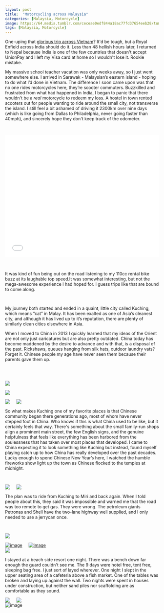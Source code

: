 ```yaml
---
layout: post
title:  "Motorcycling across Malaysia"
categories: [Malaysia, Motorcycle]
image: https://64.media.tumblr.com/ceceae0edf844a18ac77fd37654eeb28/tumblr_ntd8ijFlYZ1ubdk8fo5_1280.jpg
tags: [Malaysia, Motorcycle]
---
```

<p>One-uping that <a href="/Motorbiking-across-Vietnam/">glorious trip across Vietnam</a>? It&#39;d be tough, but a Royal Enfield across India should do it. Less than 48 hellish hours later, I returned to Nepal because India is one of the few countries that doesn&#39;t accept UnionPay and I left my Visa card at home so I wouldn&#39;t lose it. Rookie mistake.</p>

<p>My massive school teacher vacation was only weeks away, so I just went somewhere else. I arrived in Sarawak - Malaysian&rsquo;s eastern island - hoping to do what I&rsquo;d done in Vietnam. The difference I soon came upon was that no one rides motorcycles here, they&rsquo;re scooter commuters. Buzzkilled and frustrated from what had happened in India, I began to panic that there wouldn&#39;t be a <em>real</em> motorcycle to redeem my loss. A hostel in town rented scooters out for people wanting to ride around the small city, not transverse the island. I still feel a bit ashamed of driving it 2300km over nine days (which is like going from Dallas to Philadelphia, never going faster than 40mph), and sincerely hope they don&#39;t keep track of the odometer.</p>

<p>&nbsp;</p>
<iframe width="100%" height="400px" frameborder="0" allowfullscreen src="//umap.openstreetmap.fr/en/map/my-first-amazing-world-explorer_269968?scaleControl=false&miniMap=false&scrollWheelZoom=false&zoomControl=true&allowEdit=false&moreControl=true&searchControl=null&tilelayersControl=null&embedControl=null&datalayersControl=true&onLoadPanel=undefined&captionBar=false#7/3.151/112.510"></iframe>
<p>&nbsp;</p>

<p>It was kind of fun being out on the road listening to my 110cc rental bike buzz at its laughable top speed.It was somewhat interesting, but not the mega-awesome experience I had hoped for. I guess trips like that are bound to come along.</p>

<p>&nbsp;</p>

<p>My journey both started and ended in a quaint, little city called Kuching, which means &ldquo;cat&rdquo; in Malay. It has been exalted as one of Asia&rsquo;s cleanest city, and although it has lived up to it&rsquo;s reputation, there are plenty of similarly clean cities elsewhere in Asia.</p>

<p>When I moved to China in 2013 I quickly learned that my ideas of the Orient are not only just caricatures but are also pretty outdated. China today has become maddened by the desire to advance and with that, is a disposal of the past. Rickshaws, queues hanging from silk hats, outdoor laundry vats? Forget it. Chinese people my age have never seen them because their parents gave them up.<br />
&nbsp;</p>

<p>&nbsp;</p>

<a href="https://64.media.tumblr.com/e292872d2bdb704a9f93517473dd7344/tumblr_ntcmrvcL9i1ubdk8fo3_1280.jpg"><img src="https://64.media.tumblr.com/e292872d2bdb704a9f93517473dd7344/tumblr_ntcmrvcL9i1ubdk8fo3_1280.jpg" /></a>

<a href="https://64.media.tumblr.com/7996b39ff078caffd3c85cffa05ada36/tumblr_ntcmrvcL9i1ubdk8fo2_1280.jpg"><img src="https://64.media.tumblr.com/7996b39ff078caffd3c85cffa05ada36/tumblr_ntcmrvcL9i1ubdk8fo2_1280.jpg" /></a>

<div class="columns">
  <div class="img1">
   <a href="https://64.media.tumblr.com/ceceae0edf844a18ac77fd37654eeb28/tumblr_ntd8ijFlYZ1ubdk8fo5_1280.jpg"><img src="https://64.media.tumblr.com/ceceae0edf844a18ac77fd37654eeb28/tumblr_ntd8ijFlYZ1ubdk8fo5_1280.jpg" /></a>
  </div>
 
  <div class="img3">
   <a href="https://64.media.tumblr.com/9784634013130d158d0174a6ac101707/tumblr_ntcmrvcL9i1ubdk8fo6_1280.jpg"><img src="https://64.media.tumblr.com/9784634013130d158d0174a6ac101707/tumblr_ntcmrvcL9i1ubdk8fo6_1280.jpg" /></a>
  </div>
  </div>


<p>So what makes Kuching one of my favorite places is that Chinese community began there generations ago, most of whom have never stepped foot in China. Who knows if this is what China used to be like, but it certainly feels that way. There&#39;s something about the small family-run shops align a prominent main street, the few English signs, and the genuine helpfulness that feels like everything has been harbored from the soulessness that has taken over most places that developed. I came to China expecting it to look something like Kuching but instead, found myself playing catch up to how China has really developed over the past decades. Lucky enough to spend Chinese New Year&rsquo;s here, I watched the humble fireworks show light up the town as Chinese flocked to the temples at midnight.</p>

<p>&nbsp;</p>

<div class="columns">
  <div class="img1">
   <a href="https://64.media.tumblr.com/4b9952f1fbfa81ab67aa13442e3f5669/tumblr_ntd8ijFlYZ1ubdk8fo3_640.jpg"><img class="smallest" src="https://64.media.tumblr.com/4b9952f1fbfa81ab67aa13442e3f5669/tumblr_ntd8ijFlYZ1ubdk8fo3_640.jpg" /></a>
  </div>
  <div class="img2">
 <a href="https://64.media.tumblr.com/547736711caf4d3f8f43232f6759b1e3/tumblr_ntd8ijFlYZ1ubdk8fo6_640.jpg"><img src="https://64.media.tumblr.com/547736711caf4d3f8f43232f6759b1e3/tumblr_ntd8ijFlYZ1ubdk8fo6_640.jpg" /></a>
 </div>
  </div>



<p>The plan was to ride from Kuching to Miri and back again. When I told people about this, they said it was impossible and warned me that the road was too remote to get gas. They were wrong. The petroleum giants Petronas and Shell have the two-lane highway well supplied, and I only needed to use a jerrycan once.</p>

<p>&nbsp;</p>

<a href="https://64.media.tumblr.com/a6a4781f2a5cf4cba2f14c8e92bfeeee/tumblr_ntd8ijFlYZ1ubdk8fo1_1280.jpg"><img src="https://64.media.tumblr.com/a6a4781f2a5cf4cba2f14c8e92bfeeee/tumblr_ntd8ijFlYZ1ubdk8fo1_1280.jpg" /></a>

<div class="columns">
  <div class="img1">
   <a href="https://64.media.tumblr.com/d1d69e55d21d1ff2825a905510eaa62f/5b63dce4c5c5e9da-12/s500x750/49b9d439602fcc75b39a6537e7e952ff7c3122e7.jpg"><img alt="image" class="image post_media_photo" src="https://64.media.tumblr.com/d1d69e55d21d1ff2825a905510eaa62f/5b63dce4c5c5e9da-12/s500x750/49b9d439602fcc75b39a6537e7e952ff7c3122e7.jpg" /></a>
  </div>
  <div class="img2">
 <a href="https://64.media.tumblr.com/c828eed3112657ca9a8f5ac02e84dcda/5b63dce4c5c5e9da-d6/s500x750/8afea81080703a9dd4d0138ea7ace8ee98898f1a.jpg"><img alt="image" class="image post_media_photo" src="https://64.media.tumblr.com/c828eed3112657ca9a8f5ac02e84dcda/5b63dce4c5c5e9da-d6/s500x750/8afea81080703a9dd4d0138ea7ace8ee98898f1a.jpg" /></a>
 </div>
  </div>
  <a href="https://64.media.tumblr.com/63135e6745af2dc0c4b3fd1b09c4e2f7/tumblr_ntd8ijFlYZ1ubdk8fo10_1280.jpg"><img src="https://64.media.tumblr.com/63135e6745af2dc0c4b3fd1b09c4e2f7/tumblr_ntd8ijFlYZ1ubdk8fo10_1280.jpg" /></a>

<p>I stayed at a beach side resort one night. There was a bench down far enough the guard couldn&#39;t see me. The 9 days were hotel free, tent free, sleeping bag free. I just sort of layed wherever. One night I slept in the upper seating area of a cafeteria above a fish market. One of the tables was broken and laying up against the wall. Two nights were spent in houses under construction, but neither sand piles nor scaffolding are as comfortable as they sound. 
</p>

<div class="columns">
  <div class="img1">
<a href="https://64.media.tumblr.com/1f031c404867968ee9f0d2076b3b4046/tumblr_ntd8ijFlYZ1ubdk8fo2_1280.jpg"><img class="smallest" src="https://64.media.tumblr.com/1f031c404867968ee9f0d2076b3b4046/tumblr_ntd8ijFlYZ1ubdk8fo2_1280.jpg" /></a>   
  </div>
  <div class="img2">
 <a href="https://64.media.tumblr.com/23a95ad3875ffba6c61077718af1a521/tumblr_ntd8ijFlYZ1ubdk8fo7_1280.jpg"><img src="https://64.media.tumblr.com/23a95ad3875ffba6c61077718af1a521/tumblr_ntd8ijFlYZ1ubdk8fo7_1280.jpg" /></a>
 </div>
  </div>


<div class="columns">
  <div class="img1">
   <img alt="image" class="image post_media_photo" src="https://64.media.tumblr.com/ee02bf89ec55e7aac34d840aef82f48d/03e42fe2a6a6f052-14/s500x750/e52608862dcf36f31964d6178ef00f7026fc8ae1.gifv" />
  </div>
  </div>

